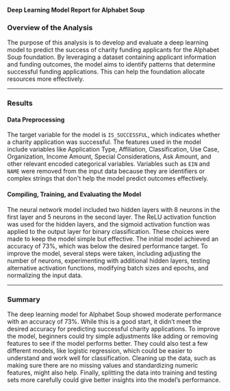**Deep Learning Model Report for Alphabet Soup**

### **Overview of the Analysis**
The purpose of this analysis is to develop and evaluate a deep learning model to predict the success of charity funding applicants for the Alphabet Soup foundation. By leveraging a dataset containing applicant information and funding outcomes, the model aims to identify patterns that determine successful funding applications. This can help the foundation allocate resources more effectively.

---

### **Results**

#### **Data Preprocessing**

The target variable for the model is `IS_SUCCESSFUL`, which indicates whether a charity application was successful. The features used in the model include variables like Application Type, Affiliation, Classification, Use Case, Organization, Income Amount, Special Considerations, Ask Amount, and other relevant encoded categorical variables. Variables such as `EIN` and `NAME` were removed from the input data because they are identifiers or complex strings that don't help the model predict outcomes effectively.

#### **Compiling, Training, and Evaluating the Model**

The neural network model included two hidden layers with 8 neurons in the first layer and 5 neurons in the second layer. The ReLU activation function was used for the hidden layers, and the sigmoid activation function was applied to the output layer for binary classification. These choices were made to keep the model simple but effective. The initial model achieved an accuracy of 73%, which was below the desired performance target. To improve the model, several steps were taken, including adjusting the number of neurons, experimenting with additional hidden layers, testing alternative activation functions, modifying batch sizes and epochs, and normalizing the input data.

---

### **Summary**

The deep learning model for Alphabet Soup showed moderate performance with an accuracy of 73%. While this is a good start, it didn’t meet the desired accuracy for predicting successful charity applications. To improve the model, beginners could try simple adjustments like adding or removing features to see if the model performs better. They could also test a few different models, like logistic regression, which could be easier to understand and work well for classification. Cleaning up the data, such as making sure there are no missing values and standardizing numeric features, might also help. Finally, splitting the data into training and testing sets more carefully could give better insights into the model’s performance.
